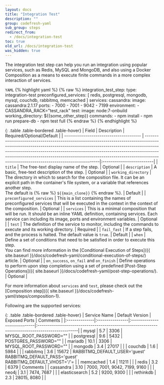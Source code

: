 ```yaml
---
layout: docs
title: "Integration Test"
description: ""
group: codefresh-yaml
sub_group: steps
redirect_from:
  - /docs/integration-test
toc: true
old_url: /docs/integration-test
was_hidden: true
---
```


The integration test step can help you run an integration using popular services, such as Redis, MySQL and MongoDB, and also using a Docker Composition as a means to execute finite commands in a more complex interaction of services.

  `YAML`
{% highlight yaml %}
{% raw %}
integration_test_step:
    type: integration-test
    preconfigured_services: [  redis, postgresql, mongodb, mysql, couchdb, rabbitmq, memcached ]
    services:
      cassandra:
        image: cassandra:2.1.17
        ports:
          - 7000
          - 7001
          - 9042
          - 7199
        environment:
          - CASSANDRA_RACK="test_rack"
    test:
      image: node:7-onbuild
      working_directory: ${{some_other_step}}
      commands:
        - npm install
        - npm run prepare-db
        - npm test full
{% endraw %}
{% endhighlight %}

{: .table .table-bordered .table-hover}
| Field                                   | Description                                                                                                                                                                                                                                                                                                                                                                    | Required/Optional/Default |
| --------------------------------------- | -------------------------------------------------------------------------------------------------------------------------------------------------------------------------------------------------------------------------------------------------------------------------------------------------------------------------------------------------------------------------------|:--------------------------|
| `title`                                 | The free-text display name of the step.                                                                                                                                                                                                                                                                                                                                        | Optional                  |
| `description`                           | A basic, free-text description of the step.                                                                                                                                                                                                                                                                                                                                    | Optional                  |
| `working_directory`                     | The directory in which to search for the composition file. It can be an explicit path in the container's file system, or a variable that references another step. <br>The default is {% raw %} `${{main_clone}}` {% endraw %}.                                                                                                                                                 | Default                   |
| `preconfigured_services`                | This is a list containing the names of preconfigured services that will be executed in the context in the context of the composition.                                                                                                                                                                                                                                          | Optional                  |
| `services`                              | This is a minimal composition that will be run. It should be an inline YAML definition, containing services. Each service can including its image, ports and environment variables.                                                                                                                                                                                            | Optional                  |
| `test`                                  | The definition of the service to monitor, including the commands to execute and its working directory.                                                                                                                                                                                                                                                                         | Required                  |
| `fail_fast`                             | If a step fails, and the process is halted. The default value is `true`.                                                                                                                                                                                                                                                                                                       | Default                   |
| `when`                                  | Define a set of conditions that need to be satisfied in order to execute this step.<br>You can find more information in the [Conditional Execution of Steps]({{ site.baseurl }}/docs/codefresh-yaml/conditional-execution-of-steps/) article.                                                                                                          | Optional                  |
| `on_success`, `on_fail` and `on_finish` | Define operations to perform upon step completion using a set of predefined [Post-Step Operations]({{ site.baseurl }}/docs/codefresh-yaml/post-step-operations/).                                                                                                                                                                                      | Optional                  |

For more information about `services` and `test`, please check out the [Composition step]({{ site.baseurl }}/docs/codefresh-yaml/steps/composition-1).

Following are the supported services:

{: .table .table-bordered .table-hover}
| Service Name  | Default Version | Exposed Ports                | Comments                                                                                          |
|:--------------|:----------------|:-----------------------------|:--------------------------------------------------------------------------------------------------|
| mysql         | 5.7             | 3306                         | MYSQL_ROOT_PASSWORD=""                                                                            |
| postgresql    | 9.6             | 5432                         | POSTGRES_PASSWORD=""                                                                              |
| mariadb       | 10.1            | 3306                         | MYSQL_ROOT_PASSWORD=""                                                                            |
| mongodb       | 3.4             | 27017                        |                                                                                                   |
| couchdb       | 1.6             | 5984                         |                                                                                                   |
| rabbitmq      | 3.6             | 15672                        | RABBITMQ_DEFAULT_USER='guest' <br> RABBITMQ_DEFAULT_PASS='guest' <br> RABBITMQ_DEFAULT_VHOST='/'= |
| memcached     | 1.4             | 11211                        |                                                                                                   |
| redis         | 3.2             | 6379                         | Comments                                                                                          |
| cassandra     | 3.10            | 7000, 7001, 9042, 7199, 9160 |                                                                                                   |
| neo4j         | 3.1             | 7474, 7687                   |                                                                                                   |
| elasticsearch | 5.2             | 9200, 9300                   |                                                                                                   |
| rethinkdb     | 2.3             | 28015, 8080                  |                                                                                                   |
